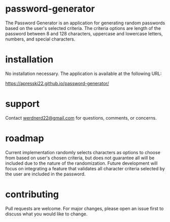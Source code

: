 # password-generator

The Password Generator is an application for generating random passwords based on the user's selected criteria. The criteria options are length of the password between 8 and 128 characters, uppercase and lowercase letters, numbers, and special characters.

# installation

No installation necessary. The application is available at the following URL:

https://apresski22.github.io/password-generator/

# support

Contact werdnerd22@gmail.com for questions, comments, or concerns.

# roadmap

Current implementation randomly selects characters as options to choose from based on user's chosen criteria, but does not guarantee all will be included due to the nature of the randomization. Future development will focus on integrating a feature that validates all character criteria selected by the user are included in the password.

# contributing

Pull requests are welcome. For major changes, please open an issue first to discuss what you would like to change.
